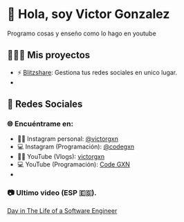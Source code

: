 # 👋 Hola, soy Victor Gonzalez
Programo cosas y enseño como lo hago en youtube 

## 👷🏻‍♂️ Mis proyectos
- ⚡ [Blitzshare](https://www.blitz-share.com/): Gestiona tus redes sociales en unico lugar.
- 
## 📢 Redes Sociales
### 🌐 Encuéntrame en:
- 🧑🏻 Instagram personal: [@victorgxn](https://www.instagram.com/victorgxn)
- 💻 Instagram (Programación): [@codegxn](https://www.instagram.com/codegxn)
- 🧑🏻 YouTube (Vlogs): [victorgxn](https://www.youtube.com/@victorgxn)
- 💻 YouTube (Programación): [Code GXN](https://www.youtube.com/@codegxn)
- 
### 📷 Ultimo video (ESP 🇪🇸).
[Day in The Life of a Software Engineer](https://youtu.be/I23DFEl_RZo)




